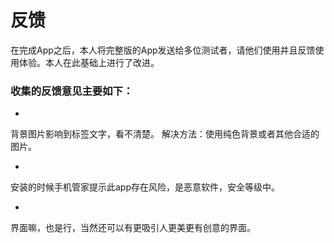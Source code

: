 # 反馈

在完成App之后，本人将完整版的App发送给多位测试者，请他们使用并且反馈使用体验。本人在此基础上进行了改进。

### 收集的反馈意见主要如下：
* 
背景图片影响到标签文字，看不清楚。
解决方法：使用纯色背景或者其他合适的图片。

* 
安装的时候手机管家提示此app存在风险，是恶意软件，安全等级中。

* 
界面嘛，也是行，当然还可以有更吸引人更美更有创意的界面。


